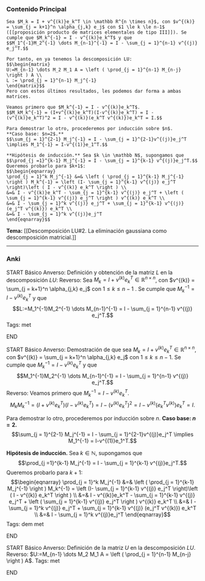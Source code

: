 ### Contenido Principal

```ad-proposition
Sea $M_k = I + v^{(k)}e_k^T \in \mathbb R^{n \times n}$, con $v^{(k)} = \sum_{j = k+1}^n \alpha_{j,k} e_j$ con $1 \le k \le n-1$ ([[proposición producto de matrices elementales de tipo III]]). Se cumple que $M_k^{-1} = I - v^{(k)}e_k^T$ y que
$$M_1^{-1}M_2^{-1} \dots M_{n-1}^{-1} = I - \sum_{j = 1}^{n-1} v^{(j)} e_j^T.$$
```

```ad-note
Por tanto, en ya tenemos la descomposición LU:
$$\begin{matrix}
U:=M_{n-1} \dots M_2 M_1 A = \left ( \prod_{j = 1}^{n-1} M_{n-j} \right ) A \\
L := \prod_{j = 1}^{n-1} M_j^{-1}
\end{matrix}$$
Pero con estos últimos resultados, les podemos dar forma a ambas matrices.
```

```ad-proof
Veamos primero que $M_k^{-1} = I - v^{(k)}e_k^T$.
$$M_kM_k^{-1} = (I+v^{(k)}e_k^T)(I-v^{(k)}e_k^T) = I - (v^{(k)}e_k^T)^2 = I - v^{(k)}(e_k^T v^{(k)})e_k^T = I.$$

Para demostrar lo otro, procederemos por inducción sobre $n$.
**Caso base: $n=2$.**
$$\sum_{j = 1}^{2-1} M_j^{-1} = I - \sum_{j = 1}^{2-1}v^{(j)}e_j^T \implies M_1^{-1} = I-v^{(1)}e_1^T.$$

**Hipótesis de inducción.** Sea $k \in \mathbb N$, supongamos que
$$\prod_{j =1}^{k-1} M_j^{-1} = I - \sum_{j = 1}^{k-1} v^{(j)}e_j^T.$$
Queremos probarlo para $k+1$:
$$\begin{eqnarray}
\prod_{j = 1}^k M_j^{-1} &=& \left ( \prod_{j = 1}^{k-1} M_j^{-1} \right ) M_k^{-1} = \left (I- \sum_{j = 1}^{k-1} v^{(j)} e_j^T \right)\left ( I - v^{(k)} e_k^T \right ) \\
&=& I - v^{(k)}e_k^T - \sum_{j = 1}^{k-1} v^{(j)} e_j^T + \left ( \sum_{j = 1}^{k-1} v^{(j)} e_j^T \right ) v^{(k)} e_k^T \\
&=& I - \sum_{j = 1}^k v^{(j)} e_j^T + \sum_{j = 1}^{k-1} v^{(j)} (e_j^T v^{(k)}) e_k^T \\
&=& I - \sum_{j = 1}^k v^{(j)}e_j^T
\end{eqnarray}$$
```

**Tema:** [[Descomposición LU#2. La eliminación gaussiana como descomposición matricial.]]

---
### Anki

START
Básico
Anverso: Definición y obtención de la matriz $L$ en la descomposición $LU$:
Reverso: Sea $M_k = I + v^{(k)}e_k^T \in \mathbb R^{n \times n}$, con $v^{(k)} = \sum_{j = k+1}^n \alpha_{j,k} e_j$ con $1 \le k \le n-1$ . Se cumple que $M_k^{-1} = I - v^{(k)}e_k^T$ y que
$$L:=M_1^{-1}M_2^{-1} \dots M_{n-1}^{-1} = I - \sum_{j = 1}^{n-1} v^{(j)} e_j^T.$$
Tags: met
<!--ID: 1735044171373-->
END

START
Básico
Anverso: Demostración de que sea $M_k = I + v^{(k)}e_k^T \in \mathbb R^{n \times n}$, con $v^{(k)} = \sum_{j = k+1}^n \alpha_{j,k} e_j$ con $1 \le k \le n-1$. Se cumple que $M_k^{-1} = I - v^{(k)}e_k^T$ y que
$$M_1^{-1}M_2^{-1} \dots M_{n-1}^{-1} = I - \sum_{j = 1}^{n-1} v^{(j)} e_j^T.$$
Reverso: Veamos primero que $M_k^{-1} = I - v^{(k)}e_k^T$.
$$M_kM_k^{-1} = (I+v^{(k)}e_k^T)(I-v^{(k)}e_k^T) = I - (v^{(k)}e_k^T)^2 = I - v^{(k)}(e_k^T v^{(k)})e_k^T = I.$$

Para demostrar lo otro, procederemos por inducción sobre $n$.
**Caso base: $n=2$.**
$$\sum_{j = 1}^{2-1} M_j^{-1} = I - \sum_{j = 1}^{2-1}v^{(j)}e_j^T \implies M_1^{-1} = I-v^{(1)}e_1^T.$$

**Hipótesis de inducción.** Sea $k \in \mathbb N$, supongamos que
$$\prod_{j =1}^{k-1} M_j^{-1} = I - \sum_{j = 1}^{k-1} v^{(j)}e_j^T.$$
Queremos probarlo para $k+1$:
$$\begin{eqnarray}
\prod_{j = 1}^k M_j^{-1} &=& \left ( \prod_{j = 1}^{k-1} M_j^{-1} \right ) M_k^{-1} = \left (I- \sum_{j = 1}^{k-1} v^{(j)} e_j^T \right)\left ( I - v^{(k)} e_k^T \right ) \\
&=& I - v^{(k)}e_k^T - \sum_{j = 1}^{k-1} v^{(j)} e_j^T + \left ( \sum_{j = 1}^{k-1} v^{(j)} e_j^T \right ) v^{(k)} e_k^T \\
&=& I - \sum_{j = 1}^k v^{(j)} e_j^T + \sum_{j = 1}^{k-1} v^{(j)} (e_j^T v^{(k)}) e_k^T \\
&=& I - \sum_{j = 1}^k v^{(j)}e_j^T
\end{eqnarray}$$
Tags: dem met
<!--ID: 1735044171375-->
END

START
Básico
Anverso: Definición de la matriz $U$ en la descomposición $LU$.
Reverso: $U:=M_{n-1} \dots M_2 M_1 A = \left ( \prod_{j = 1}^{n-1} M_{n-j} \right ) A$.
Tags: met
<!--ID: 1735044171377-->
END
